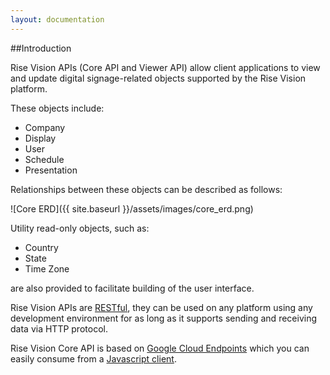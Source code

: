 ```yaml
---
layout: documentation
---
```

##Introduction

Rise Vision APIs (Core API and Viewer API) allow client applications to view and update digital signage-related objects supported by the Rise Vision platform.

These objects include:

- Company
- Display
- User
- Schedule
- Presentation

Relationships between these objects can be described as follows:

![Core ERD]({{ site.baseurl }}/assets/images/core_erd.png)

Utility read-only objects, such as:

- Country
- State
- Time Zone

are also provided to facilitate building of the user interface.

Rise Vision APIs are [RESTful](http://en.wikipedia.org/wiki/Representational_state_transfer), they can be used on any platform using any development environment for as long as it supports sending and receiving data via HTTP protocol. 

Rise Vision Core API is based on [Google Cloud Endpoints](https://cloud.google.com/appengine/docs/java/endpoints/) which you can easily consume from a [Javascript client](https://cloud.google.com/appengine/docs/java/endpoints/consume_js).  
